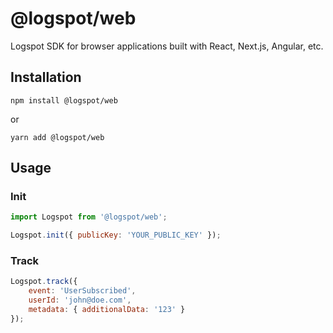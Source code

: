 # @logspot/web

Logspot SDK for browser applications built with React, Next.js, Angular, etc.

## Installation

`npm install @logspot/web`

or

`yarn add @logspot/web`

## Usage

### Init


```js
import Logspot from '@logspot/web';

Logspot.init({ publicKey: 'YOUR_PUBLIC_KEY' });
```

### Track

```js
Logspot.track({ 
    event: 'UserSubscribed', 
    userId: 'john@doe.com', 
    metadata: { additionalData: '123' } 
});
```